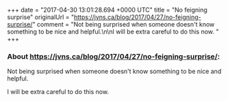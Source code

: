 +++
date = "2017-04-30 13:01:28.694 +0000 UTC"
title = "No feigning surprise"
originalUrl = "https://jvns.ca/blog/2017/04/27/no-feigning-surprise/"
comment = "Not being surprised when someone doesn't know something to be nice and helpful.\n\nI will be extra careful to do this now. "
+++

### About https://jvns.ca/blog/2017/04/27/no-feigning-surprise/:

Not being surprised when someone doesn't know something to be nice and helpful.

I will be extra careful to do this now. 
